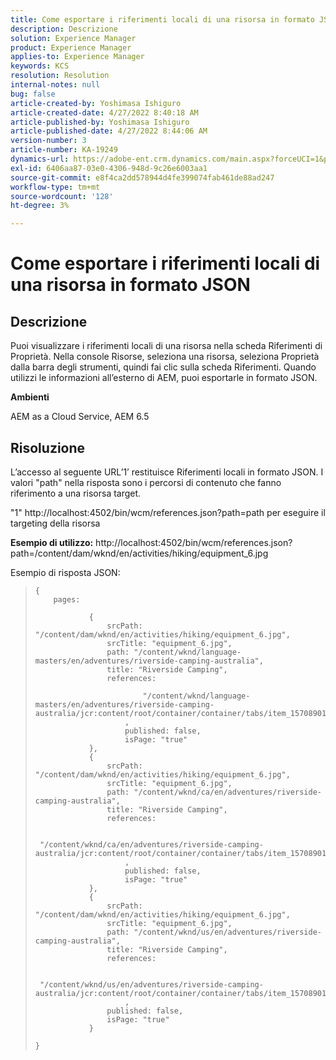 ```yaml
---
title: Come esportare i riferimenti locali di una risorsa in formato JSON
description: Descrizione
solution: Experience Manager
product: Experience Manager
applies-to: Experience Manager
keywords: KCS
resolution: Resolution
internal-notes: null
bug: false
article-created-by: Yoshimasa Ishiguro
article-created-date: 4/27/2022 8:40:18 AM
article-published-by: Yoshimasa Ishiguro
article-published-date: 4/27/2022 8:44:06 AM
version-number: 3
article-number: KA-19249
dynamics-url: https://adobe-ent.crm.dynamics.com/main.aspx?forceUCI=1&pagetype=entityrecord&etn=knowledgearticle&id=51bfd9a4-05c6-ec11-a7b6-0022480a10ee
exl-id: 6406aa87-03e0-4306-948d-9c26e6003aa1
source-git-commit: e8f4ca2dd578944d4fe399074fab461de88ad247
workflow-type: tm+mt
source-wordcount: '128'
ht-degree: 3%

---
```


# Come esportare i riferimenti locali di una risorsa in formato JSON

## Descrizione


Puoi visualizzare i riferimenti locali di una risorsa nella scheda Riferimenti di Proprietà. Nella console Risorse, seleziona una risorsa, seleziona Proprietà dalla barra degli strumenti, quindi fai clic sulla scheda Riferimenti. Quando utilizzi le informazioni all’esterno di AEM, puoi esportarle in formato JSON.

<b>Ambienti</b>

AEM as a Cloud Service, AEM 6.5


## Risoluzione


L’accesso al seguente URL’1’ restituisce Riferimenti locali in formato JSON. I valori &quot;path&quot; nella risposta sono i percorsi di contenuto che fanno riferimento a una risorsa target.

&quot;1&quot; http://localhost:4502/bin/wcm/references.json?path=path per eseguire il targeting della risorsa

<b>Esempio di utilizzo:</b>
http://localhost:4502/bin/wcm/references.json?path=/content/dam/wknd/en/activities/hiking/equipment_6.jpg

Esempio di risposta JSON:


> ```
> {
>     pages: 
>         
>             {
>                 srcPath: "/content/dam/wknd/en/activities/hiking/equipment_6.jpg",
>                 srcTitle: "equipment_6.jpg",
>                 path: "/content/wknd/language-masters/en/adventures/riverside-camping-australia",
>                 title: "Riverside Camping",
>                 references: 
>                     
>                         "/content/wknd/language-masters/en/adventures/riverside-camping-australia/jcr:content/root/container/container/tabs/item_1570890147607/par0/image/fileReference"
>                     ,
>                     published: false,
>                     isPage: "true"
>             },
>             {
>                 srcPath: "/content/dam/wknd/en/activities/hiking/equipment_6.jpg",
>                 srcTitle: "equipment_6.jpg",
>                 path: "/content/wknd/ca/en/adventures/riverside-camping-australia",
>                 title: "Riverside Camping",
>                 references: 
>                     
>                         "/content/wknd/ca/en/adventures/riverside-camping-australia/jcr:content/root/container/container/tabs/item_1570890147607/par0/image/fileReference"
>                     ,
>                     published: false,
>                     isPage: "true"
>             },
>             {
>                 srcPath: "/content/dam/wknd/en/activities/hiking/equipment_6.jpg",
>                 srcTitle: "equipment_6.jpg",
>                 path: "/content/wknd/us/en/adventures/riverside-camping-australia",
>                 title: "Riverside Camping",
>                 references: 
>                     
>                         "/content/wknd/us/en/adventures/riverside-camping-australia/jcr:content/root/container/container/tabs/item_1570890147607/par0/image/fileReference"
>                     ,
>                 published: false,
>                 isPage: "true"
>             }
>         
> }
> ```
